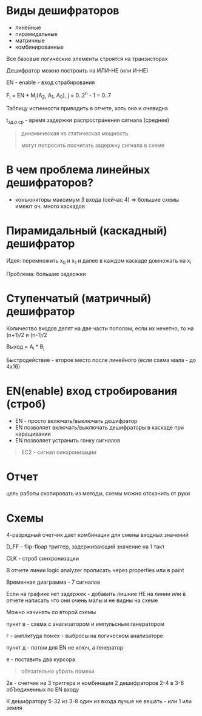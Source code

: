 # Виды дешифраторов

- линейные
- пирамидальные
- матричные
- комбинированные

Все базовые логические элементы строятся на транзисторах

Дешифратор можно построить на ИЛИ-НЕ (или И-НЕ)

EN - enable - вход страбирования

F<sub>j</sub> = EN * M<sub>j</sub>(A<sub>2</sub>, A<sub>1</sub>, A<sub>0</sub>), j = 0..2<sup>n</sup> - 1 = 0..7

Таблицу истинности приводить в отчете, хоть она и очевидна

t<sub>зд.р.ср</sub> - время задержки распространения сигнала (среднее)

> динамическая vs статическая мощность
>
> могут попросить посчитать задержку сигнала в схеме

# В чем проблема линейных дешифраторов?

- конъюнкторы максимум 3 входа (сейчас 4) => большие схемы имеют оч. много каскадов

# Пирамидальный (каскадный) дешифратор

Идея: перемножить x<sub>0</sub> и x<sub>1</sub> и далее в каждом каскаде домножать на x<sub>i</sub>

Проблема: большие задержки

# Ступенчатый (матричный) дешифратор

Количество входов делят на две части пополам, если их нечетно, то на (n+1)/2 и (n-1)/2

Выход = A<sub>i</sub> * B<sub>j</sub>

Быстродействие - второе место после линейного (если схема мала - до 4х16)

# EN(enable) вход стробирования (строб)

- EN - просто включать/выключать дешифратор
- EN позволяет включать/выключать дешифраторы в каскаде при наращивании 
- EN позволяет устранить гонку сигналов

> EC2 - сигнал синхронизации

# Отчет

цель работы скопировать из методы, схемы можно отсканить от руки

# Схемы

4-разрядный счетчик дает комбинации для смены входных значений

D_FF - flip-floap триггер, задерживающий значение на 1 такт

CLK - строб синхронизации

В отчете линии logic analyzer прописать через properties или в paint

Временная диаграмма - 7 сигналов

Если на графике нет задержек - добавить лишние НЕ на линии или в отчете написать что они очень малы и не видны на схеме

Можно начинать со второй схемы

пункт в - схема с анализатором и импульсным генератором

г - амплитуда помех - выбросы на логическом анализаторе

пункт д - потом для EN не ключ, а генератор

е - поставить два курсора

> обязательно убрать помехи

2в - счетчик на 3 триггера и комбинация 2 дешифраторов 2-4 в 3-8 обЪединенных по EN входу

К дешифратору 5-32 из 3-8 один из входа лучше не вешать - или 1 или земля

